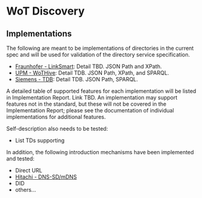 # WoT Discovery
## Implementations
The following are meant to be implementations of directories in the current spec and will be used for validation of the directory service specification.

* [Fraunhofer - LinkSmart](implementations/linksmart_tdd.md): Detail TBD.  JSON Path and XPath.
* [UPM - WoTHive](implementations/upmoeg_tdd.md): Detail TDB.  JSON Path, XPath, and SPARQL.
* [Siemens - TDB](implementations/siemens_tdd.md): Detail TDB.  JSON Path, SPARQL.

A detailed table of supported features for each implementation will be listed in Implementation Report.  Link TBD.
An implementation may support features not in the standard, but these will not be covered in the 
Implementation Report; please see the documentation of individual implementations for additional features.

Self-description also needs to be tested:
* List TDs supporting 

In addition, the following introduction mechanisms have been implemented and tested:
* Direct URL
* [Hitachi - DNS-SD/mDNS](implementations/hitachi_intro.md)
* DID
* others...
